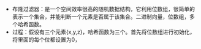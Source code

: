 + 布隆过滤器：是一个空间效率很高的随机数据结构，它利用位数组，很简单的表示一个集合，并能判断一个元素是否属于该集合。二进制向量，位数组，多个哈希函数。
+ 过程：假设有三个元素{x,y,z}，哈希函数为三个。首先将位数组进行初始化，将里面的每个位都设置为0，
